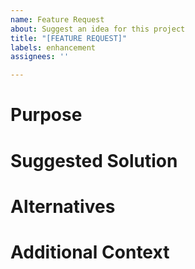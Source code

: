 ```yaml
---
name: Feature Request
about: Suggest an idea for this project
title: "[FEATURE REQUEST]"
labels: enhancement
assignees: ''

---
```


# Purpose

<!-- Write why this feature should be made -->

# Suggested Solution

<!-- How would you like to see this problem solved? -->

# Alternatives

<!-- Write here if you have any alternatives that could be considered -->

# Additional Context

<!-- If there's any additional context that would be useful, write it here -->